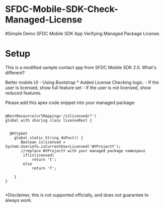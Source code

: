 SFDC-Mobile-SDK-Check-Managed-License
=====================================

#Simple Demo SFDC Mobile SDK App Verifying Managed Package License.

# Setup
<p>
This is a modified sample contact app from SFDC Mobile SDK 2.0. 
What's different?
</p>
Better mobile UI - Using Bootstrap
* Added License Checking logic.
  - If the user is licensed, show full feature set
  - If the user is not licensed, show reduced features.

Please add this apex code snippet into your managed package:
<pre><code>
@RestResource(urlMapping='/islicensed/*')
global with sharing class licenseRest {

  
  @HttpGet
    global static String doPost() {
       Boolean islicensed = System.Userinfo.isCurrentUserLicensed('WYProjectY');
       //replace WYProjectY with your managed package namespace
        if(islicensed)
            return 't';
        else
            return 'f';    
        
    }
}

</code></pre>






*Disclaimer, this is not supported officially, and does not guarantee to always work.
